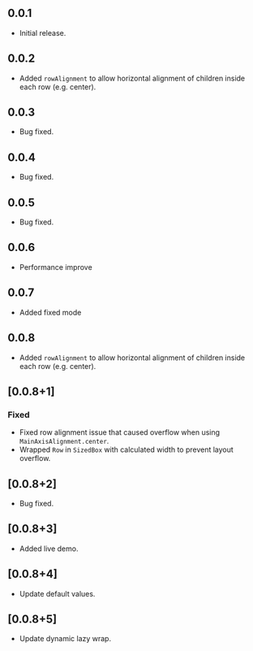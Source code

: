 ## 0.0.1

- Initial release.

## 0.0.2
- Added `rowAlignment` to allow horizontal alignment of children inside each row (e.g. center).

## 0.0.3
- Bug fixed.

## 0.0.4
- Bug fixed.

## 0.0.5
- Bug fixed.

## 0.0.6
- Performance improve

## 0.0.7
- Added fixed mode

## 0.0.8
- Added `rowAlignment` to allow horizontal alignment of children inside each row (e.g. center).

## [0.0.8+1] 
### Fixed
- Fixed row alignment issue that caused overflow when using `MainAxisAlignment.center`.
- Wrapped `Row` in `SizedBox` with calculated width to prevent layout overflow.

## [0.0.8+2] 
- Bug fixed.

## [0.0.8+3] 
- Added live demo.

## [0.0.8+4] 
- Update default values.

## [0.0.8+5] 
- Update dynamic lazy wrap.
